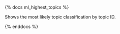 {% docs ml_highest_topics %}

Shows the most likely topic classification by topic ID.

{% enddocs %}